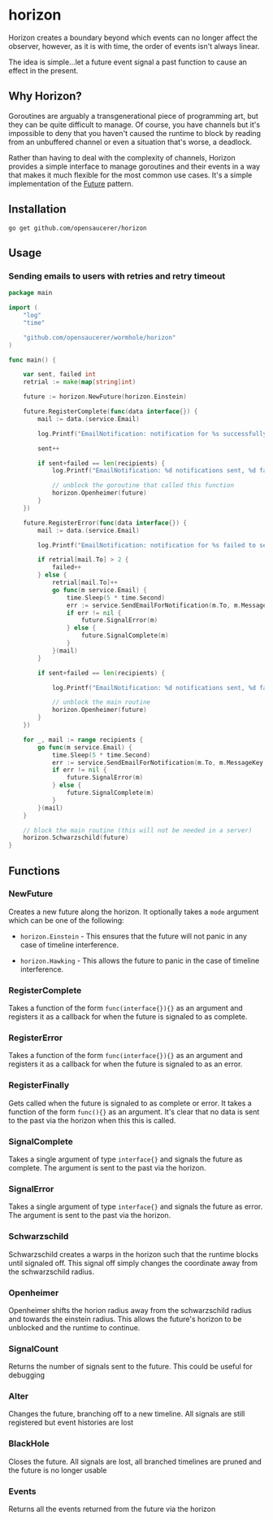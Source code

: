 # horizon

Horizon creates a boundary beyond which events can no longer affect the observer, however, as it is with time, the order of events isn't always linear.

The idea is simple...let a future event signal a past function to cause an effect in the present.

## Why Horizon?

Goroutines are arguably a transgenerational piece of programming art, but they can be quite difficult to manage. Of course, you have channels but it's impossible to deny that you haven't caused the runtime to block by reading from an unbuffered channel or even a situation that's worse, a deadlock.

Rather than having to deal with the complexity of channels, Horizon provides a simple interface to manage goroutines and their events in a way that makes it much flexible for the most common use cases. It's a simple implementation of the [Future](https://en.wikipedia.org/wiki/Futures_and_promises) pattern.

## Installation

```shell
go get github.com/opensaucerer/horizon
```

## Usage

### Sending emails to users with retries and retry timeout

```go
package main

import (
	"log"
	"time"

	"github.com/opensaucerer/wormhole/horizon"
)

func main() {

	var sent, failed int
	retrial := make(map[string]int)

	future := horizon.NewFuture(horizon.Einstein)

	future.RegisterComplete(func(data interface{}) {
		mail := data.(service.Email)

		log.Printf("EmailNotification: notification for %s successfully sent to %s", mail.MessageKey, mail.To)

		sent++

		if sent+failed == len(recipients) {
			log.Printf("EmailNotification: %d notifications sent, %d failed", sent, failed)

			// unblock the goroutine that called this function
			horizon.Openheimer(future)
		}
	})

	future.RegisterError(func(data interface{}) {
		mail := data.(service.Email)

		log.Printf("EmailNotification: notification for %s failed to send to %s --- Retrying", mail.MessageKey, mail.To)

		if retrial[mail.To] > 2 {
			failed++
		} else {
			retrial[mail.To]++
			go func(m service.Email) {
				time.Sleep(5 * time.Second)
				err := service.SendEmailForNotification(m.To, m.MessageKey, m.Replacements)
				if err != nil {
					future.SignalError(m)
				} else {
					future.SignalComplete(m)
				}
			}(mail)
		}

		if sent+failed == len(recipients) {

			log.Printf("EmailNotification: %d notifications sent, %d failed", sent, failed)

			// unblock the main routine
			horizon.Openheimer(future)
		}
	})

	for _, mail := range recipients {
		go func(m service.Email) {
			time.Sleep(5 * time.Second)
			err := service.SendEmailForNotification(m.To, m.MessageKey, m.Replacements)
			if err != nil {
				future.SignalError(m)
			} else {
				future.SignalComplete(m)
			}
		}(mail)
	}

	// block the main routine (this will not be needed in a server)
	horizon.Schwarzschild(future)
}
```

## Functions

### NewFuture

Creates a new future along the horizon. It optionally takes a `mode` argument which can be one of the following:

- `horizon.Einstein` - This ensures that the future will not panic in any case of timeline interference.

- `horizon.Hawking` - This allows the future to panic in the case of timeline interference.

### RegisterComplete

Takes a function of the form `func(interface{}){}` as an argument and registers it as a callback for when the future is signaled to as complete.

### RegisterError

Takes a function of the form `func(interface{}){}` as an argument and registers it as a callback for when the future is signaled to as an error.

### RegisterFinally

Gets called when the future is signaled to as complete or error. It takes a function of the form `func(){}` as an argument. It's clear that no data is sent to the past via the horizon when this this is called.

### SignalComplete

Takes a single argument of type `interface{}` and signals the future as complete. The argument is sent to the past via the horizon.

### SignalError

Takes a single argument of type `interface{}` and signals the future as error. The argument is sent to the past via the horizon.

### Schwarzschild

Schwarzschild creates a warps in the horizon such that the runtime blocks until signaled off. This signal off simply changes the coordinate away from the schwarzschild radius.

### Openheimer

Openheimer shifts the horion radius away from the schwarzschild radius and towards the einstein radius. This allows the future's horizon to be unblocked and the runtime to continue.

### SignalCount

Returns the number of signals sent to the future. This could be useful for debugging

### Alter

Changes the future, branching off to a new timeline. All signals are still registered but event histories are lost

### BlackHole

Closes the future. All signals are lost, all branched timelines are pruned and the future is no longer usable

### Events

Returns all the events returned from the future via the horizon
